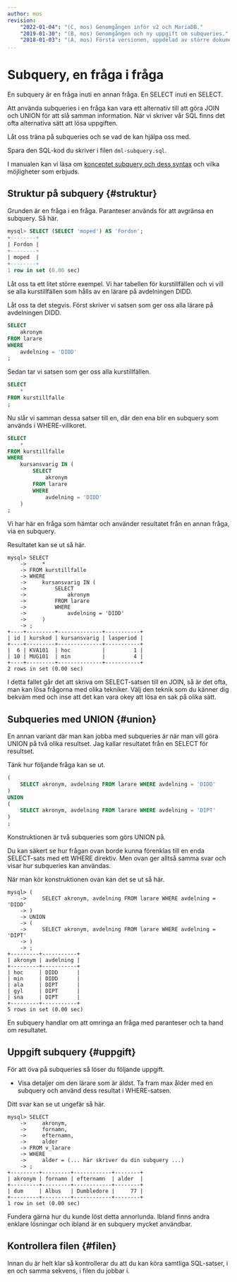```yaml
---
author: mos
revision:
    "2022-01-04": "(C, mos) Genomgången inför v2 och MariaDB."
    "2019-01-30": "(B, mos) Genomgången och ny uppgift om subqueries."
    "2018-01-03": "(A, mos) Första versionen, uppdelad av större dokument."
...
```

Subquery, en fråga i fråga
==================================

En subquery är en fråga inuti en annan fråga. En SELECT inuti en SELECT.

Att använda subqueries i en fråga kan vara ett alternativ till att göra JOIN och UNION för att slå samman information. När vi skriver vår SQL finns det ofta alternativa sätt att lösa uppgiften.

Låt oss träna på subqueries och se vad de kan hjälpa oss med.

Spara den SQL-kod du skriver i filen `dml-subquery.sql`.

I manualen kan vi läsa om [konceptet subquery och dess syntax](https://mariadb.com/kb/en/subqueries/) och vilka möjligheter som erbjuds.



Struktur på subquery {#struktur}
----------------------------------

Grunden är en fråga i en fråga. Paranteser används för att avgränsa en subquery. Så här.

```sql
mysql> SELECT (SELECT 'moped') AS 'Fordon';
+--------+
| Fordon |
+--------+
| moped  |
+--------+
1 row in set (0.00 sec)
```

Låt oss ta ett litet större exempel. Vi har tabellen för kurstillfällen och vi vill se alla kurstillfällen som hålls av en lärare på avdelningen DIDD.

Låt oss ta det stegvis. Först skriver vi satsen som ger oss alla lärare på avdelningen DIDD.

```sql
SELECT
    akronym
FROM larare
WHERE
    avdelning = 'DIDD'
;
```

Sedan tar vi satsen som ger oss alla kurstillfällen.

```sql
SELECT
    *
FROM kurstillfalle
;
```

Nu slår vi samman dessa satser till en, där den ena blir en subquery som används i WHERE-villkoret.

```sql
SELECT
    *
FROM kurstillfalle
WHERE
    kursansvarig IN (
        SELECT
            akronym
        FROM larare
        WHERE
            avdelning = 'DIDD'
    )
;
```

Vi har här en fråga som hämtar och använder resultatet från en annan fråga, via en subquery.

Resultatet kan se ut så här.

```text
mysql> SELECT
    ->     *
    -> FROM kurstillfalle
    -> WHERE
    ->     kursansvarig IN (
    ->         SELECT
    ->             akronym
    ->         FROM larare
    ->         WHERE
    ->             avdelning = 'DIDD'
    ->     )
    -> ;
+----+---------+--------------+-----------+
| id | kurskod | kursansvarig | lasperiod |
+----+---------+--------------+-----------+
|  6 | KVA101  | hoc          |         1 |
| 10 | MUG101  | min          |         4 |
+----+---------+--------------+-----------+
2 rows in set (0.00 sec)
```

I detta fallet går det att skriva om SELECT-satsen till en JOIN, så är det ofta, man kan lösa frågorna med olika tekniker. Välj den teknik som du känner dig bekväm med och inse att det kan vara okey att lösa en sak på olika sätt.



Subqueries med UNION {#union}
----------------------------------

En annan variant där man kan jobba med subqueries är när man vill göra UNION på två olika resultset. Jag kallar resultatet från en SELECT för resultset.

Tänk hur följande fråga kan se ut.

```sql
(
    SELECT akronym, avdelning FROM larare WHERE avdelning = 'DIDD'
)
UNION
(
    SELECT akronym, avdelning FROM larare WHERE avdelning = 'DIPT'
)
;
```

Konstruktionen är två subqueries som görs UNION på.

Du kan säkert se hur frågan ovan borde kunna förenklas till en enda SELECT-sats med ett WHERE direktiv. Men ovan ger alltså samma svar och visar hur subqueries kan användas.

När man kör konstruktionen ovan kan det se ut så här.

```text
mysql> (
    ->     SELECT akronym, avdelning FROM larare WHERE avdelning = 'DIDD'
    -> )
    -> UNION
    -> (
    ->     SELECT akronym, avdelning FROM larare WHERE avdelning = 'DIPT'
    -> )
    -> ;
+---------+-----------+
| akronym | avdelning |
+---------+-----------+
| hoc     | DIDD      |
| min     | DIDD      |
| ala     | DIPT      |
| gyl     | DIPT      |
| sna     | DIPT      |
+---------+-----------+
5 rows in set (0.00 sec)
```

En subquery handlar om att omringa an fråga med paranteser och ta hand om resultatet.



Uppgift subquery {#uppgift}
----------------------------------

För att öva på subqueries så löser du följande uppgift.

* Visa detaljer om den lärare som är äldst. Ta fram max ålder med en subquery och använd dess resultat i WHERE-satsen.

Ditt svar kan se ut ungefär så här.

```text
mysql> SELECT
    ->     akronym,
    ->     fornamn,
    ->     efternamn,
    ->     alder
    -> FROM v_larare
    -> WHERE
    ->     alder = (... här skriver du din subquery ...)
    -> ;
+---------+---------+------------+--------+
| akronym | fornamn | efternamn  | alder  |
+---------+---------+------------+--------+
| dum     | Albus   | Dumbledore |     77 |
+---------+---------+------------+--------+
1 row in set (0.00 sec)
```

Fundera gärna hur du kunde löst detta annorlunda. Ibland finns andra enklare lösningar och ibland är en subquery mycket användbar.



Kontrollera filen {#filen}
----------------------------------

Innan du är helt klar så kontrollerar du att du kan köra samtliga SQL-satser, i en och samma sekvens, i filen du jobbar i.

